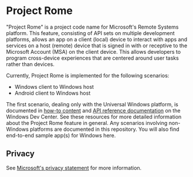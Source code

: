 # Project Rome

"Project Rome" is a project code name for Microsoft's Remote Systems platform. This feature, consisting of API sets on multiple development platforms, allows an app on a client (local) device to interact with apps and services on a host (remote) device that is signed in with or receptive to the Microsoft Account (MSA) on the client device. This allows developers to program cross-device experiences that are centered around user tasks rather than devices.

Currently, Project Rome is implemented for the following scenarios:
* Windows client to Windows host
* Android client to Windows host

The first scenario, dealing only with the Universal Windows platform, is documented in [how-to content](https://msdn.microsoft.com/windows/uwp/launch-resume/connected-apps-and-devices) and [API reference documentation](https://msdn.microsoft.com/library/windows/apps/windows.system.remotesystems.aspx) on the Windows Dev Center. See these resources for more detailed information about the Project Rome feature in general. Any scenarios involving non-Windows platforms are documented in this repository. You will also find end-to-end sample app(s) for Windows here.

## Privacy

See [Microsoft's privacy statement](https://privacy.microsoft.com/en-us/privacystatement/) for more information. 
